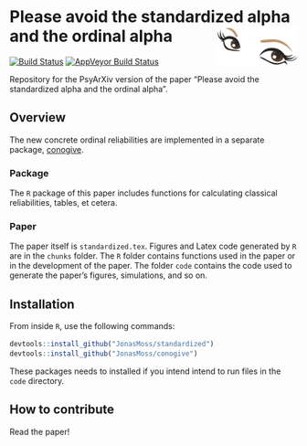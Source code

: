 
<!-- README.md is generated from README.Rmd. Please edit that file -->

# Please avoid the standardized alpha and the ordinal alpha<img src="man/figures/logo.png" align="right" width="140" height="70" />

[![Build
Status](https://travis-ci.com/JonasMoss/standardized.svg?branch=master)](https://travis-ci.org/JonasMoss/standardized)
[![AppVeyor Build
Status](https://ci.appveyor.com/api/projects/status/github/JonasMoss/standardized?branch=master&svg=true)](https://ci.appveyor.com/project/JonasMoss/standardized)

Repository for the PsyArXiv version of the paper “Please avoid the
standardized alpha and the ordinal alpha”.

## Overview

The new concrete ordinal reliabilities are implemented in a separate
package, [conogive](https://github.com/JonasMoss/conogive).

### Package

The `R` package of this paper includes functions for calculating
classical reliabilities, tables, et cetera.

### Paper

The paper itself is `standardized.tex`. Figures and Latex code generated
by `R` are in the `chunks` folder. The `R` folder contains functions
used in the paper or in the development of the paper. The folder `code`
contains the code used to generate the paper’s figures, simulations, and
so on.

## Installation

From inside `R`, use the following commands:

``` r
devtools::install_github("JonasMoss/standardized")
devtools::install_github("JonasMoss/conogive")
```

These packages needs to installed if you intend intend to run files in
the `code` directory.

## How to contribute

Read the paper\!
